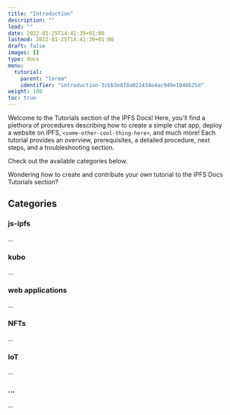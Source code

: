 ```yaml
---
title: "Introduction"
description: ""
lead: ""
date: 2022-01-25T14:41:39+01:00
lastmod: 2022-01-25T14:41:39+01:00
draft: false
images: []
type: docs
menu:
  tutorial:
    parent: "lorem"
    identifier: "introduction-3cbb3e8f8a021434e4ac949e1048b25d"
weight: 100
toc: true
---
```


Welcome to the Tutorials section of the IPFS Docs! Here, you'll find a plethora of procedures describing how to create a simple chat app, deploy a website on IPFS, `<some-other-cool-thing-here>`, and much more! Each tutorial provides an overview, prerequisites, a detailed procedure, next steps, and a troubleshooting section.

Check out the available categories below.

Wondering how to create and contribute your own tutorial to the IPFS Docs Tutorials section?

## Categories



### js-ipfs

...

### kubo

...

### web applications

...

### NFTs

...

### IoT

...

### ...

...